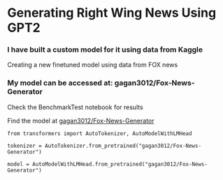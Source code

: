 # Generating Right Wing News Using GPT2

### I have built a custom model for it using data from Kaggle 

Creating a new finetuned model using data from FOX news

### My model can be accessed at: gagan3012/Fox-News-Generator

Check the BenchmarkTest notebook for results

Find the model at [gagan3012/Fox-News-Generator](https://huggingface.co/gagan3012/Fox-News-Generator)

```
from transformers import AutoTokenizer, AutoModelWithLMHead

tokenizer = AutoTokenizer.from_pretrained("gagan3012/Fox-News-Generator")

model = AutoModelWithLMHead.from_pretrained("gagan3012/Fox-News-Generator")
```
